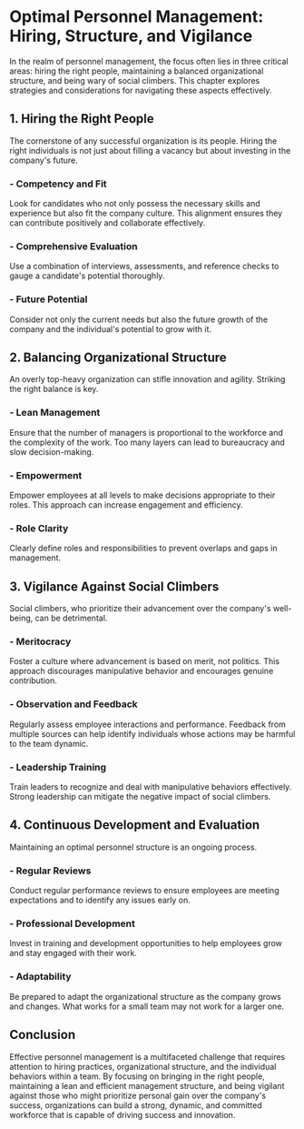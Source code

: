# Optimal Personnel Management: Hiring, Structure, and Vigilance

In the realm of personnel management, the focus often lies in three critical areas: hiring the right people, maintaining a balanced organizational structure, and being wary of social climbers. This chapter explores strategies and considerations for navigating these aspects effectively.

## 1. Hiring the Right People
The cornerstone of any successful organization is its people. Hiring the right individuals is not just about filling a vacancy but about investing in the company's future.

### - **Competency and Fit**
Look for candidates who not only possess the necessary skills and experience but also fit the company culture. This alignment ensures they can contribute positively and collaborate effectively.

### - **Comprehensive Evaluation**
Use a combination of interviews, assessments, and reference checks to gauge a candidate's potential thoroughly.

### - **Future Potential**
Consider not only the current needs but also the future growth of the company and the individual's potential to grow with it.

## 2. Balancing Organizational Structure
An overly top-heavy organization can stifle innovation and agility. Striking the right balance is key.

### - **Lean Management**
Ensure that the number of managers is proportional to the workforce and the complexity of the work. Too many layers can lead to bureaucracy and slow decision-making.

### - **Empowerment**
Empower employees at all levels to make decisions appropriate to their roles. This approach can increase engagement and efficiency.

### - **Role Clarity**
Clearly define roles and responsibilities to prevent overlaps and gaps in management.

## 3. Vigilance Against Social Climbers
Social climbers, who prioritize their advancement over the company's well-being, can be detrimental.

### - **Meritocracy**
Foster a culture where advancement is based on merit, not politics. This approach discourages manipulative behavior and encourages genuine contribution.

### - **Observation and Feedback**
Regularly assess employee interactions and performance. Feedback from multiple sources can help identify individuals whose actions may be harmful to the team dynamic.

### - **Leadership Training**
Train leaders to recognize and deal with manipulative behaviors effectively. Strong leadership can mitigate the negative impact of social climbers.

## 4. Continuous Development and Evaluation
Maintaining an optimal personnel structure is an ongoing process.

### - **Regular Reviews**
Conduct regular performance reviews to ensure employees are meeting expectations and to identify any issues early on.

### - **Professional Development**
Invest in training and development opportunities to help employees grow and stay engaged with their work.

### - **Adaptability**
Be prepared to adapt the organizational structure as the company grows and changes. What works for a small team may not work for a larger one.

## Conclusion
Effective personnel management is a multifaceted challenge that requires attention to hiring practices, organizational structure, and the individual behaviors within a team. By focusing on bringing in the right people, maintaining a lean and efficient management structure, and being vigilant against those who might prioritize personal gain over the company's success, organizations can build a strong, dynamic, and committed workforce that is capable of driving success and innovation.
